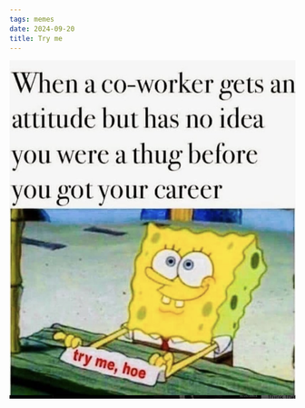 ```yaml
---
tags: memes
date: 2024-09-20
title: Try me
---
```


![trymehoe](https://raw.githubusercontent.com/muneer78/muneer78.github.io/master/images/trymehoe.png)
